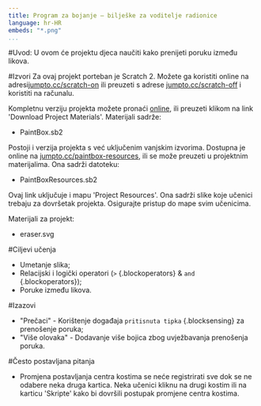 ```yaml
---
title: Program za bojanje — bilješke za voditelje radionice
language: hr-HR
embeds: "*.png"
...
```


#Uvod:
U ovom će projektu djeca naučiti kako prenijeti poruku između likova.

#Izvori
Za ovaj projekt porteban je Scratch 2. Možete ga koristiti online na adresi[jumpto.cc/scratch-on](http://jumpto.cc/scratch-on) ili preuzeti s adrese [jumpto.cc/scratch-off](http://jumpto.cc/scratch-off) i koristiti na računalu.

Kompletnu verziju projekta možete pronaći  <a href="http://scratch.mit.edu/projects/63473366/#editor">online</a>, ili preuzeti klikom na link 'Download Project Materials'. Materijali sadrže: 

+ PaintBox.sb2

Postoji i verzija projekta s već uključenim vanjskim izvorima. Dostupna je online na  [jumpto.cc/paintbox-resources](http://jumpto.cc/paintbox-resources), ili se može preuzeti u projektnim materijalima. Ona sadrži datoteku: 

+ PaintBoxResources.sb2 

Ovaj link uključuje i mapu 'Project Resources'. Ona sadrži slike koje učenici trebaju za dovršetak projekta. Osigurajte pristup do mape svim učenicima. 

Materijali za projekt:
+ eraser.svg

#Ciljevi učenja
+ Umetanje slika;
+ Relacijski i logički operatori (`>` {.blockoperators} & `and` {.blockoperators});
+ Poruke između likova.

#Izazovi
+ "Prečaci" - Korištenje događaja `pritisnuta tipka` {.blocksensing} za prenošenje poruka;
+ "Više olovaka" - Dodavanje više bojica zbog uvježbavanja prenošenja poruka. 

#Često postavljana pitanja
+ Promjena postavljanja centra kostima se neće registrirati sve dok se ne odabere neka druga kartica. Neka učenici kliknu na drugi kostim ili na karticu 'Skripte' kako bi dovršili postupak promjene centra kostima. 